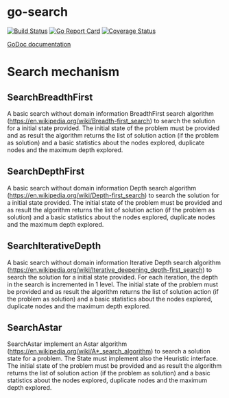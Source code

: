 # go-search
[![Build Status](https://travis-ci.org/rormartin/gosearch.svg?branch=develop)](https://travis-ci.org/rormartin/gosearch)
[![Go Report Card](https://goreportcard.com/badge/github.com/rormartin/go-search)](https://goreportcard.com/report/github.com/rormartin/go-search)
[![Coverage Status](https://coveralls.io/repos/github/rormartin/gosearch/badge.svg?branch=master)](https://coveralls.io/github/rormartin/gosearch?branch=master)

[GoDoc documentation](https://godoc.org/github.com/rormartin/gosearch)

# Search mechanism

## SearchBreadthFirst

A basic search without domain information BreadthFirst search algorithm
(https://en.wikipedia.org/wiki/Breadth-first_search) to search the solution for
a initial state provided.  The initial state of the problem must be provided and
as result the algorithm returns the list of solution action (if the problem as
solution) and a basic statistics about the nodes explored, duplicate nodes and
the maximum depth explored.


## SearchDepthFirst

A basic search without domain information Depth search algorithm
(https://en.wikipedia.org/wiki/Depth-first_search) to search the solution for a
initial state provided.  The initial state of the problem must be provided and
as result the algorithm returns the list of solution action (if the problem as
solution) and a basic statistics about the nodes explored, duplicate nodes and
the maximum depth explored.

## SearchIterativeDepth

A basic search without domain information Iterative Depth search algorithm
(https://en.wikipedia.org/wiki/Iterative_deepening_depth-first_search) to search
the solution for a initial state provided.  For each iteration, the depth in the
search is incremented in 1 level.  The initial state of the problem must be
provided and as result the algorithm returns the list of solution action (if the
problem as solution) and a basic statistics about the nodes explored, duplicate
nodes and the maximum depth explored.

## SearchAstar

SearchAstar implement an Astar algorithm
(https://en.wikipedia.org/wiki/A*_search_algorithm) to search a solution state
for a problem. The State must implement also the Heuristic interface.  The
initial state of the problem must be provided and as result the algorithm
returns the list of solution action (if the problem as solution) and a basic
statistics about the nodes explored, duplicate nodes and the maximum depth
explored.

